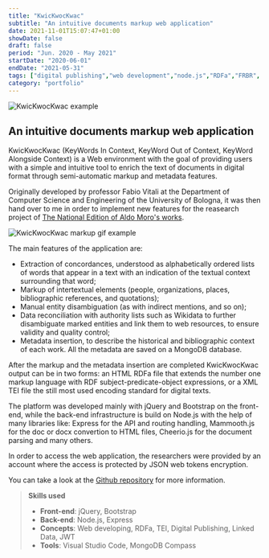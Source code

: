 ```yaml
---
title: "KwicKwocKwac"
subtitle: "An intuitive documents markup web application"
date: 2021-11-01T15:07:47+01:00
showDate: false
draft: false
period: "Jun. 2020 - May 2021"
startDate: "2020-06-01"
endDate: "2021-05-31"
tags: ["digital publishing","web development","node.js","RDFa","FRBR", "jQuery"]
category: "portfolio"
---
```


![KwicKwocKwac example](/portfolio/kwicKK/kwicKK_mainpage.png)

## An intuitive documents markup web application

KwicKwocKwac (KeyWords In Context, KeyWord Out of Context, KeyWord Alongside Context) is a Web environment with the goal of providing users with a simple and intuitive tool to enrich the text of documents in digital format through semi-automatic markup and metadata features.

Originally developed by professor Fabio Vitali at the Department of Computer Science and Engineering of the University of Bologna, it was then hand over to me in order to implement new features for the reasearch project of [The National Edition of Aldo Moro's works](/portfolio/aldomoro/).

![KwicKwocKwac markup gif example](/portfolio/kwicKK/kwicKK_markup.gif)

The main features of the application are:

- Extraction of concordances, understood as alphabetically ordered lists of words that appear in a text with an indication of  the textual context surrounding that word;
- Markup of intertextual elements (people, organizations, places, bibliographic references, and quotations);
- Manual entity disambiguation (as with indirect mentions, and so on);
- Data reconciliation with authority lists such as Wikidata to further disambiguate marked entities and link them to web resources, to ensure validity and quality control;
- Metadata insertion, to describe the historical and bibliographic context of each work. All the metadata are saved on a MongoDB database.
 
After the markup and the metadata insertion are completed KwicKwocKwac output can be in two forms: an HTML RDFa file that extends the number one markup language with RDF subject-predicate-object expressions, or a XML TEI file the still most used encoding standard for digital texts.

The platform was developed mainly with jQuery and Bootstrap on the front-end, while the back-end infrastructure is build on Node.js with the help of many libraries like: Express for the API and routing handling, Mammooth.js for the doc or docx convertion to HTML files, Cheerio.js for the document parsing and many others.

In order to access the web application, the researchers were provided by an account where the access is protected by JSON web tokens encryption.

You can take a look at the [Github repository](https://github.com/sanofrank/KwicKwocKwac) for more information. 

> **Skills used**
>
> - **Front-end**: 
> jQuery, Bootstrap
> - **Back-end**:
> Node.js, Express
> - **Concepts**: 
> Web developing, RDFa, TEI, Digital Publishing, Linked Data, JWT
> - **Tools**:
> Visual Studio Code, MongoDB Compass